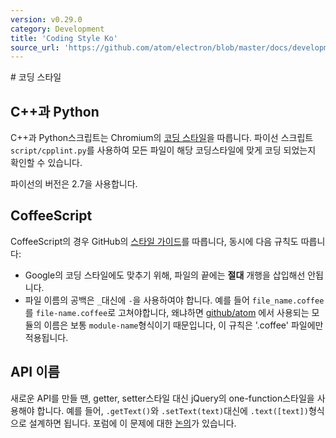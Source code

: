 ```yaml
---
version: v0.29.0
category: Development
title: 'Coding Style Ko'
source_url: 'https://github.com/atom/electron/blob/master/docs/development/coding-style-ko.md'
---
```


﻿# 코딩 스타일

## C++과 Python

C++과 Python스크립트는 Chromium의 [코딩 스타일](http://www.chromium.org/developers/coding-style)을 따릅니다.
파이선 스크립트 `script/cpplint.py`를 사용하여 모든 파일이 해당 코딩스타일에 맞게 코딩 되었는지 확인할 수 있습니다.

파이선의 버전은 2.7을 사용합니다.

## CoffeeScript

CoffeeScript의 경우 GitHub의 [스타일 가이드](https://github.com/styleguide/javascript)를 따릅니다, 동시에 다음 규칙도 따릅니다:

* Google의 코딩 스타일에도 맞추기 위해, 파일의 끝에는 **절대** 개행을 삽입해선 안됩니다.
* 파일 이름의 공백은 `_`대신에 `-`을 사용하여야 합니다. 예를 들어 `file_name.coffee`를
`file-name.coffee`로 고쳐야합니다, 왜냐하면 [github/atom](https://github.com/github/atom) 에서 사용되는 모듈의 이름은
보통 `module-name`형식이기 때문입니다, 이 규칙은 '.coffee' 파일에만 적용됩니다.

## API 이름

새로운 API를 만들 땐, getter, setter스타일 대신 jQuery의 one-function스타일을 사용해야 합니다. 예를 들어,
`.getText()`와 `.setText(text)`대신에 `.text([text])`형식으로 설계하면 됩니다.
포럼에 이 문제에 대한 [논의](https://github.com/atom/electron/issues/46)가 있습니다.

